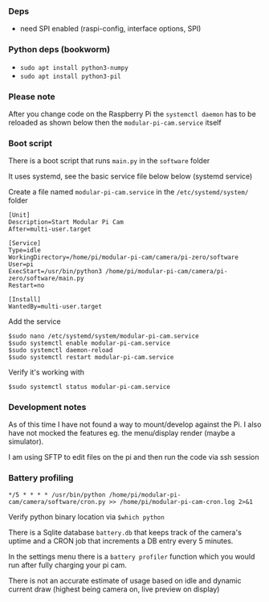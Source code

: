 ### Deps
* need SPI enabled (raspi-config, interface options, SPI)

### Python deps (bookworm)
* `sudo apt install python3-numpy`
* `sudo apt install python3-pil`

### Please note

After you change code on the Raspberry Pi the `systemctl daemon` has to be reloaded as shown below then the `modular-pi-cam.service` itself

### Boot script

There is a boot script that runs `main.py` in the `software` folder

It uses systemd, see the basic service file below below (systemd service)

Create a file named `modular-pi-cam.service` in the `/etc/systemd/system/` folder

```
[Unit]
Description=Start Modular Pi Cam
After=multi-user.target

[Service]
Type=idle
WorkingDirectory=/home/pi/modular-pi-cam/camera/pi-zero/software
User=pi
ExecStart=/usr/bin/python3 /home/pi/modular-pi-cam/camera/pi-zero/software/main.py
Restart=no

[Install]
WantedBy=multi-user.target
```

Add the service

```
$sudo nano /etc/systemd/system/modular-pi-cam.service
$sudo systemctl enable modular-pi-cam.service
$sudo systemctl daemon-reload
$sudo systemctl restart modular-pi-cam.service
```

Verify it's working with

`$sudo systemctl status modular-pi-cam.service`

### Development notes

As of this time I have not found a way to mount/develop against the Pi. I also have not mocked the features eg. the menu/display render (maybe a simulator).

I am using SFTP to edit files on the pi and then run the code via ssh session

### Battery profiling

`*/5 * * * * /usr/bin/python /home/pi/modular-pi-cam/camera/software/cron.py >> /home/pi/modular-pi-cam-cron.log 2>&1`

Verify python binary location via `$which python`

There is a Sqlite database `battery.db` that keeps track of the camera's uptime and a CRON job that increments a DB entry every 5 minutes.

In the settings menu there is a `battery profiler` function which you would run after fully charging your pi cam.

There is not an accurate estimate of usage based on idle and dynamic current draw (highest being camera on, live preview on display)
